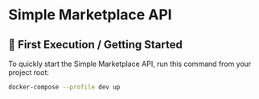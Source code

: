 # Simple Marketplace API

## 🚀 First Execution / Getting Started

To quickly start the Simple Marketplace API, run this command from your project root:

```bash
docker-compose --profile dev up
